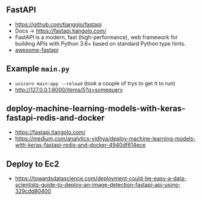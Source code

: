 ## FastAPI
* https://github.com/tiangolo/fastapi
* Docs -> https://fastapi.tiangolo.com/
* FastAPI is a modern, fast (high-performance), web framework for building APIs with Python 3.6+ based on standard Python type hints.
* [awesome-fastapi](https://github.com/mjhea0/awesome-fastapi)

## Example `main.py`
* `uvicorn main:app --reload` (took a couple of trys to get it to run)
* http://127.0.0.1:8000/items/5?q=somequery

## deploy-machine-learning-models-with-keras-fastapi-redis-and-docker
* https://fastapi.tiangolo.com/
* https://medium.com/analytics-vidhya/deploy-machine-learning-models-with-keras-fastapi-redis-and-docker-4940df614ece

## Deploy to Ec2
* https://towardsdatascience.com/deployment-could-be-easy-a-data-scientists-guide-to-deploy-an-image-detection-fastapi-api-using-329cdd80400